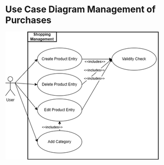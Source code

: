 # Use Case Diagram Management of Purchases

![Use Case Diagram](../../figures/use_case_diagram_management_of_purchases.png)
